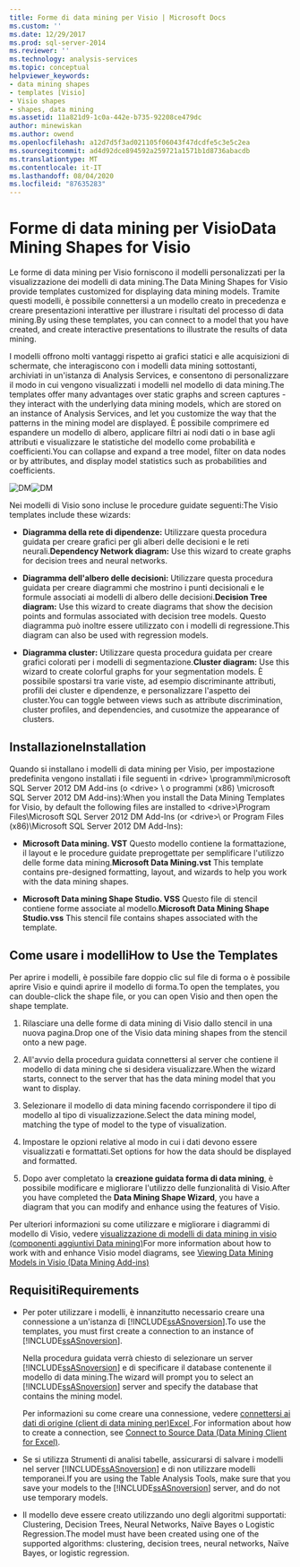 ```yaml
---
title: Forme di data mining per Visio | Microsoft Docs
ms.custom: ''
ms.date: 12/29/2017
ms.prod: sql-server-2014
ms.reviewer: ''
ms.technology: analysis-services
ms.topic: conceptual
helpviewer_keywords:
- data mining shapes
- templates [Visio]
- Visio shapes
- shapes, data mining
ms.assetid: 11a821d9-1c0a-442e-b735-92208ce479dc
author: minewiskan
ms.author: owend
ms.openlocfilehash: a12d7d5f3ad021105f06043f47dcdfe5c3e5c2ea
ms.sourcegitcommit: ad4d92dce894592a259721a1571b1d8736abacdb
ms.translationtype: MT
ms.contentlocale: it-IT
ms.lasthandoff: 08/04/2020
ms.locfileid: "87635283"
---
```

# <a name="data-mining-shapes-for-visio"></a><span data-ttu-id="8bc1b-102">Forme di data mining per Visio</span><span class="sxs-lookup"><span data-stu-id="8bc1b-102">Data Mining Shapes for Visio</span></span>
  <span data-ttu-id="8bc1b-103">Le forme di data mining per Visio forniscono il modelli personalizzati per la visualizzazione dei modelli di data mining.</span><span class="sxs-lookup"><span data-stu-id="8bc1b-103">The Data Mining Shapes for Visio provide templates customized for displaying data mining models.</span></span> <span data-ttu-id="8bc1b-104">Tramite questi modelli, è possibile connettersi a un modello creato in precedenza e creare presentazioni interattive per illustrare i risultati del processo di data mining.</span><span class="sxs-lookup"><span data-stu-id="8bc1b-104">By using these templates, you can connect to a model that you have created, and create interactive presentations to illustrate the results of data mining.</span></span>  
  
 <span data-ttu-id="8bc1b-105">I modelli offrono molti vantaggi rispetto ai grafici statici e alle acquisizioni di schermate, che interagiscono con i modelli data mining sottostanti, archiviati in un'istanza di Analysis Services, e consentono di personalizzare il modo in cui vengono visualizzati i modelli nel modello di data mining.</span><span class="sxs-lookup"><span data-stu-id="8bc1b-105">The templates offer many advantages over static graphs and screen captures - they interact with the underlying data mining models, which are stored on an instance of Analysis Services, and let you customize the way that the patterns in the mining model are displayed.</span></span> <span data-ttu-id="8bc1b-106">È possibile comprimere ed espandere un modello di albero, applicare filtri ai nodi dati o in base agli attributi e visualizzare le statistiche del modello come probabilità e coefficienti.</span><span class="sxs-lookup"><span data-stu-id="8bc1b-106">You can collapse and expand a tree model, filter on data nodes or by attributes, and display model statistics such as probabilities and coefficients.</span></span>  
  
 <span data-ttu-id="8bc1b-107">![DM](media/dm-stencil.gif "DM")</span><span class="sxs-lookup"><span data-stu-id="8bc1b-107">![DM](media/dm-stencil.gif "DM")</span></span>  
  
 <span data-ttu-id="8bc1b-108">Nei modelli di Visio sono incluse le procedure guidate seguenti:</span><span class="sxs-lookup"><span data-stu-id="8bc1b-108">The Visio templates include these wizards:</span></span>  
  
-   <span data-ttu-id="8bc1b-109">**Diagramma della rete di dipendenze:** Utilizzare questa procedura guidata per creare grafici per gli alberi delle decisioni e le reti neurali.</span><span class="sxs-lookup"><span data-stu-id="8bc1b-109">**Dependency Network diagram:** Use this wizard to create graphs for decision trees and neural networks.</span></span>  
  
-   <span data-ttu-id="8bc1b-110">**Diagramma dell'albero delle decisioni:** Utilizzare questa procedura guidata per creare diagrammi che mostrino i punti decisionali e le formule associati ai modelli di albero delle decisioni.</span><span class="sxs-lookup"><span data-stu-id="8bc1b-110">**Decision Tree diagram:** Use this wizard to create diagrams that show the decision points and formulas associated with decision tree models.</span></span> <span data-ttu-id="8bc1b-111">Questo diagramma può inoltre essere utilizzato con i modelli di regressione.</span><span class="sxs-lookup"><span data-stu-id="8bc1b-111">This diagram can also be used with regression models.</span></span>  
  
-   <span data-ttu-id="8bc1b-112">**Diagramma cluster:** Utilizzare questa procedura guidata per creare grafici colorati per i modelli di segmentazione.</span><span class="sxs-lookup"><span data-stu-id="8bc1b-112">**Cluster diagram:** Use this wizard to create colorful graphs for your segmentation models.</span></span> <span data-ttu-id="8bc1b-113">È possibile spostarsi tra varie viste, ad esempio discriminante attributi, profili dei cluster e dipendenze, e personalizzare l'aspetto dei cluster.</span><span class="sxs-lookup"><span data-stu-id="8bc1b-113">You can toggle between views such as attribute discrimination, cluster profiles, and dependencies, and cusotmize the appearance of clusters.</span></span>  
  
## <a name="installation"></a><span data-ttu-id="8bc1b-114">Installazione</span><span class="sxs-lookup"><span data-stu-id="8bc1b-114">Installation</span></span>  
 <span data-ttu-id="8bc1b-115">Quando si installano i modelli di data mining per Visio, per impostazione predefinita vengono installati i file seguenti in \<drive> \programmi\microsoft SQL Server 2012 DM Add-ins (o \<drive> \ o programmi (x86) \microsoft SQL Server 2012 DM Add-ins):</span><span class="sxs-lookup"><span data-stu-id="8bc1b-115">When you install the Data Mining Templates for Visio, by default the following files are installed to \<drive>\Program Files\Microsoft SQL Server 2012 DM Add-Ins (or \<drive>\ or Program Files (x86)\Microsoft SQL Server 2012 DM Add-Ins):</span></span>  
  
-   <span data-ttu-id="8bc1b-116">**Microsoft Data mining. VST** Questo modello contiene la formattazione, il layout e le procedure guidate preprogettate per semplificare l'utilizzo delle forme data mining.</span><span class="sxs-lookup"><span data-stu-id="8bc1b-116">**Microsoft Data Mining.vst** This template contains pre-designed formatting, layout, and wizards to help you work with the data mining shapes.</span></span>  
  
-   <span data-ttu-id="8bc1b-117">**Microsoft Data mining Shape Studio. VSS** Questo file di stencil contiene forme associate al modello.</span><span class="sxs-lookup"><span data-stu-id="8bc1b-117">**Microsoft Data Mining Shape Studio.vss** This stencil file contains shapes associated with the template.</span></span>  
  
## <a name="how-to-use-the-templates"></a><span data-ttu-id="8bc1b-118">Come usare i modelli</span><span class="sxs-lookup"><span data-stu-id="8bc1b-118">How to Use the Templates</span></span>  
 <span data-ttu-id="8bc1b-119">Per aprire i modelli, è possibile fare doppio clic sul file di forma o è possibile aprire Visio e quindi aprire il modello di forma.</span><span class="sxs-lookup"><span data-stu-id="8bc1b-119">To open the templates, you can double-click the shape file, or you can open Visio and then open the shape template.</span></span>  
  
1.  <span data-ttu-id="8bc1b-120">Rilasciare una delle forme di data mining di Visio dallo stencil in una nuova pagina.</span><span class="sxs-lookup"><span data-stu-id="8bc1b-120">Drop one of the Visio data mining shapes from the stencil onto a new page.</span></span>  
  
2.  <span data-ttu-id="8bc1b-121">All'avvio della procedura guidata connettersi al server che contiene il modello di data mining che si desidera visualizzare.</span><span class="sxs-lookup"><span data-stu-id="8bc1b-121">When the wizard starts, connect to the server that has the data mining model that you want to display.</span></span>  
  
3.  <span data-ttu-id="8bc1b-122">Selezionare il modello di data mining facendo corrispondere il tipo di modello al tipo di visualizzazione.</span><span class="sxs-lookup"><span data-stu-id="8bc1b-122">Select the data mining model, matching the type of model to the type of visualization.</span></span>  
  
4.  <span data-ttu-id="8bc1b-123">Impostare le opzioni relative al modo in cui i dati devono essere visualizzati e formattati.</span><span class="sxs-lookup"><span data-stu-id="8bc1b-123">Set options for how the data should be displayed and formatted.</span></span>  
  
5.  <span data-ttu-id="8bc1b-124">Dopo aver completato la **creazione guidata forma di data mining**, è possibile modificare e migliorare l'utilizzo delle funzionalità di Visio.</span><span class="sxs-lookup"><span data-stu-id="8bc1b-124">After you have completed the **Data Mining Shape Wizard**, you have a diagram that you can modify and enhance using the features of Visio.</span></span>  
  
 <span data-ttu-id="8bc1b-125">Per ulteriori informazioni su come utilizzare e migliorare i diagrammi di modello di Visio, vedere [visualizzazione di modelli di data mining in visio &#40;componenti aggiuntivi Data mining&#41;](viewing-data-mining-models-in-visio-data-mining-add-ins.md)</span><span class="sxs-lookup"><span data-stu-id="8bc1b-125">For more information about how to work with and enhance Visio model diagrams, see [Viewing Data Mining Models in Visio &#40;Data Mining Add-ins&#41;](viewing-data-mining-models-in-visio-data-mining-add-ins.md)</span></span>  
  
## <a name="requirements"></a><span data-ttu-id="8bc1b-126">Requisiti</span><span class="sxs-lookup"><span data-stu-id="8bc1b-126">Requirements</span></span>  
  
-   <span data-ttu-id="8bc1b-127">Per poter utilizzare i modelli, è innanzitutto necessario creare una connessione a un'istanza di [!INCLUDE[ssASnoversion](../includes/ssasnoversion-md.md)].</span><span class="sxs-lookup"><span data-stu-id="8bc1b-127">To use the templates, you must first create a connection to an instance of [!INCLUDE[ssASnoversion](../includes/ssasnoversion-md.md)].</span></span>  
  
     <span data-ttu-id="8bc1b-128">Nella procedura guidata verrà chiesto di selezionare un server [!INCLUDE[ssASnoversion](../includes/ssasnoversion-md.md)] e di specificare il database contenente il modello di data mining.</span><span class="sxs-lookup"><span data-stu-id="8bc1b-128">The wizard will prompt you to select an [!INCLUDE[ssASnoversion](../includes/ssasnoversion-md.md)] server and specify the database that contains the mining model.</span></span>  
  
     <span data-ttu-id="8bc1b-129">Per informazioni su come creare una connessione, vedere [connettersi ai dati di origine &#40;client di data mining per&#41;Excel ](connect-to-source-data-data-mining-client-for-excel.md).</span><span class="sxs-lookup"><span data-stu-id="8bc1b-129">For information about how to create a connection, see [Connect to Source Data &#40;Data Mining Client for Excel&#41;](connect-to-source-data-data-mining-client-for-excel.md).</span></span>  
  
-   <span data-ttu-id="8bc1b-130">Se si utilizza Strumenti di analisi tabelle, assicurarsi di salvare i modelli nel server [!INCLUDE[ssASnoversion](../includes/ssasnoversion-md.md)] e di non utilizzare modelli temporanei.</span><span class="sxs-lookup"><span data-stu-id="8bc1b-130">If you are using the Table Analysis Tools, make sure that you save your models to the [!INCLUDE[ssASnoversion](../includes/ssasnoversion-md.md)] server, and do not use temporary models.</span></span>  
  
-   <span data-ttu-id="8bc1b-131">Il modello deve essere creato utilizzando uno degli algoritmi supportati: Clustering, Decision Trees, Neural Networks, Naïve Bayes o Logistic Regression.</span><span class="sxs-lookup"><span data-stu-id="8bc1b-131">The model must have been created using one of the supported algorithms: clustering, decision trees, neural networks, Naïve Bayes, or logistic regression.</span></span>  
  
  
